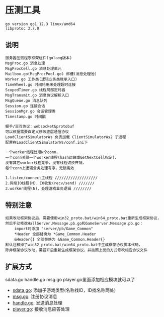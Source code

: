 # 压测工具
	go version go1.12.3 linux/amd64
	libprotoc 3.7.0
## 说明
	服务器压测程序框架组件(golang版本)
	MsgProc.go 消息处理
	MsgProcCell.go 消息处理单元
	Mailbox.go(MsgProcPool.go) 邮槽(消息处理池)
	Worker.go 工作类(逻辑业务类继承入口)
	TimeWheel.go 时间轮用来处理超时连接
	ScopedTimer.go 线程局部定时器
	MsgTransmit.go 消息协议解析入口
	MsgQueue.go 消息队列
	Session.go 连接会话
	SessionMgr.go 会话管理类
	Timestamp.go 时间戳
	
	握手/交互协议：websocket&protobuf
	可以根据需要自定义修改底层通信协议
	LoadClientSimulatorWs 负责加载 ClientSimulatorWs2 子进程
	配置在LoadClientSimulatorWs/conf.ini下

	一个worker线程处理N个conn，
	一个conn关联一个worker线程(hash运算或GetNextCell指定)，	
	没有其它worker线程竞争，没有线程切换开销，
	每个conn上逻辑业务处理有序，无锁高效
	
	1.listen/connect主线程 ///////////////////
	2.网络IO线程(M)，IO收发(recv/send) ///////
	3.worker线程(N)，处理游戏业务逻辑 ////////

## 特别注意
	如果改动框架协议后，需要使用win32_proto.bat/win64_proto.bat重新生成框架协议，
	然后手动修改HallServer.Message.pb.go和GameServer.Message.pb.go：
		import时添加 "server/pb/Game_Common"
		*Header 全部替换为 *Game_Common.Header
		&Header{} 全部替换为 &Game_Common.Header{}
	默认注释掉了win32_proto.bat/win64_proto.bat中生成框架协议脚本代码，
	除非框架协议改动，需要开启重新生成框架协议，并按照上面的方式修改相应协议文件
	
## 扩展方式
sdata.go handle.go msg.go player.go里面添加相应模块就可以了
* [sdata.go](http://192.168.2.210:12345/server/presstest/blob/master/src/server/platform/ClientSimulatorWs2/sdata.go): 添加子游戏类型(名称找ID，ID找名称两处)
* [msg.go](http://192.168.2.210:12345/server/presstest/blob/master/src/server/platform/ClientSimulatorWs2/Msg.go): 注册协议消息
* [handle.go](http://192.168.2.210:12345/server/presstest/blob/master/src/server/platform/ClientSimulatorWs2/handler.go): 发送消息处理
* [player.go](http://192.168.2.210:12345/server/presstest/blob/master/src/server/platform/ClientSimulatorWs2/player.go): 接收消息应答处理
